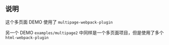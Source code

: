 ## 说明

这个多页面 DEMO 使用了 `multipage-webpack-plugin`

另一个 DEMO `examples/multipage2` 中同样是一个多页面项目，但是使用了多个 `html-webpack-plugin`